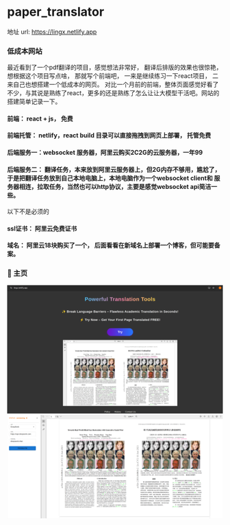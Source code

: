 # paper_translator
地址 url: https://lingx.netlify.app

### 低成本网站
最近看到了一个pdf翻译的项目，感觉想法非常好， 翻译后排版的效果也很惊艳， 想根据这个项目写点啥， 那就写个前端吧， 一来是继续练习一下react项目， 二来自己也想搭建一个低成本的网页。
对比一个月前的前端，整体页面感觉好看了不少，与其说是熟练了react，更多的还是熟练了怎么让让大模型干活吧。网站的搭建简单记录一下。
#### 前端： react + js， 免费
#### 前端托管： netlify，react build 目录可以直接拖拽到网页上部署， 托管免费
#### 后端服务一：websocket 服务器，阿里云购买2C2G的云服务器，一年99
#### 后端服务二： 翻译任务，本来放到阿里云服务器上，但2G内存不够用，尴尬了，于是把翻译任务放到自己本地电脑上，本地电脑作为一个websocket client和 服务器相连，拉取任务，当然也可以http协议，主要是感觉websocket api简洁一些。 

以下不是必须的
#### ssl证书： 阿里云免费证书
#### 域名：  阿里云18块购买了一个， 后面看看在新域名上部署一个博客，但可能要备案。

### :art: 主页   
![](imgs/main.png)      
![](imgs/translator.png)  


